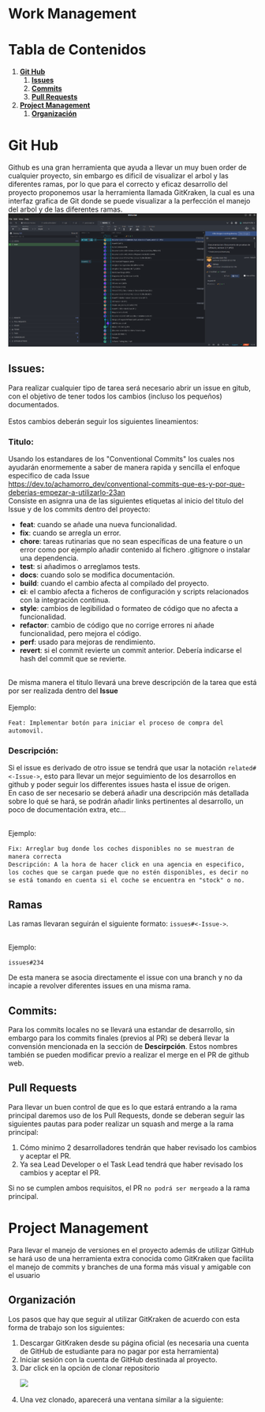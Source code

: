 # Work Management

# Tabla de Contenidos
1. [**Git Hub**](#git-hub)
    1. [**Issues**](#issues)
    1. [**Commits**](#commits)
    1. [**Pull Requests**](#pull-requests)
2. [**Project Management**](#project-management)
    1. [**Organización**](#issues)
# Git Hub
Github es una gran herramienta que ayuda a llevar un muy buen order de cualquier proyecto, sin embargo es dificil de visualizar el arbol y las diferentes ramas, por lo que para el correcto y eficaz desarrollo del proyecto proponemos usar la herramienta llamada GitKraken, la cual es una interfaz grafica de Git donde se puede visualizar a la perfección el manejo del arbol y de las diferentes ramas. <br>
![git-kraken]('../../img/git-kraken.png) 

## Issues:
Para realizar cualquier tipo de tarea será necesario abrir un issue en gitub, con el objetivo de tener todos los cambios (incluso los pequeños) documentados. <br> <br>
Estos cambios deberán seguir los siguientes lineamientos:

### **Titulo:** <br>
Usando los estandares de los "Conventional Commits" los cuales nos ayudarán enormemente a saber de manera rapida y sencilla el enfoque especifico de cada Issue
<br> https://dev.to/achamorro_dev/conventional-commits-que-es-y-por-que-deberias-empezar-a-utilizarlo-23an <br>
Consiste en asignra una de las siguientes etiquetas al inicio del titulo del Issue y de los commits dentro del proyecto:
- **feat**: cuando se añade una nueva funcionalidad.
- **fix**: cuando se arregla un error.
- **chore**: tareas rutinarias que no sean específicas de una feature o un error como por ejemplo añadir contenido al fichero .gitignore o instalar una dependencia.
- **test**: si añadimos o arreglamos tests.
- **docs**: cuando solo se modifica documentación.
- **build**: cuando el cambio afecta al compilado del proyecto.
- **ci**: el cambio afecta a ficheros de configuración y scripts relacionados con la integración continua.
- **style**: cambios de legibilidad o formateo de código que no afecta a funcionalidad.
- **refactor**: cambio de código que no corrige errores ni añade funcionalidad, pero mejora el código.
- **perf**: usado para mejoras de rendimiento.
- **revert**: si el commit revierte un commit anterior. Debería indicarse el hash del commit que se revierte. <br><br>

De misma manera el titulo llevará una breve descripción de la tarea que está por ser realizada dentro del **Issue** <br> <br>
Ejemplo:
                        
    Feat: Implementar botón para iniciar el proceso de compra del automovil.

### **Descripción:** <br>
Si el issue es derivado de otro issue se tendrá que usar la notación `related#<-Issue->`, esto para llevar un mejor seguimiento de los desarrollos en github y poder seguir los differentes issues hasta el issue de origen. <br> 
En caso de ser necesario se deberá añadir una descripción más detallada sobre lo qué se hará, se podrán añadir links pertinentes al desarrollo, un poco de documentación extra, etc...<br> <br>

Ejemplo:
                        
    Fix: Arreglar bug donde los coches disponibles no se muestran de manera correcta   
    Descripción: A la hora de hacer click en una agencia en especifico, los coches que se cargan puede que no estén disponibles, es decir no se está tomando en cuenta si el coche se encuentra en "stock" o no.
## Ramas
Las ramas llevaran seguirán el siguiente formato: `issues#<-Issue->`.<br> <br>

Ejemplo:
                        
    issues#234

De esta manera se asocia directamente el issue con una branch y no da incapie a revolver diferentes issues en una misma rama.
## Commits:
Para los commits locales no se llevará una estandar de desarrollo, sin embargo para los commits finales (previos al PR) se deberá llevar la convensión mencionada en la sección de **Descirpción**. Estos nombres también se pueden modificar previo a realizar el merge en el PR de github web.

## Pull Requests
Para llevar un buen control de que es lo que estará entrando a la rama principal daremos uso de los Pull Requests, donde se deberan seguir las siguientes pautas para poder realizar un squash and merge a la rama principal:
1. Cómo minimo 2 desarrolladores tendrán que haber revisado los cambios y aceptar el PR.
2. Ya sea Lead Developer o el Task Lead tendrá que haber revisado los cambios y aceptar el PR. <br>

Si no se cumplen ambos requisitos, el PR `no podrá ser mergeado` a la rama principal.

# Project Management
Para llevar el manejo de versiones en el proyecto además de utilizar GitHub se hará uso de una herramienta extra conocida como GitKraken que facilita el manejo de commits y branches de una forma más visual y amigable con el usuario

## Organización
Los pasos que hay que seguir al utilizar GitKraken de acuerdo con esta forma de trabajo son los siguientes:

<ol>
    <li>
        Descargar GitKraken desde su página oficial (es necesaria una cuenta de GitHub de estudiante para no pagar por esta herramienta)
    </li>
    <li>
        Iniciar sesión con la cuenta de GitHub destinada al proyecto.
    </li>
    <li>
        Dar click en la opción de clonar repositorio
    </li>

![]('../../img/clone-repo.png')
    <li>
        Una vez clonado, aparecerá una ventana similar a la siguiente:
    </li>

</ol>
